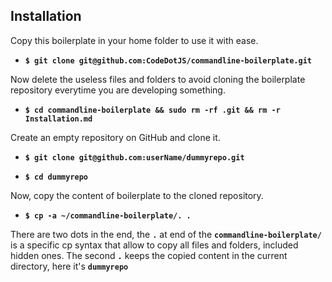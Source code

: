 ## Installation

Copy this boilerplate in your home folder to use it with ease.

- __`$ git clone git@github.com:CodeDotJS/commandline-boilerplate.git`__

Now delete the useless files and folders to avoid cloning the boilerplate repository everytime you are developing something.

- __`$ cd commandline-boilerplate && sudo rm -rf .git && rm -r Installation.md`__

Create an empty repository on GitHub and clone it.

- __`$ git clone git@github.com:userName/dummyrepo.git`__

- __`$ cd dummyrepo`__

Now, copy the content of boilerplate to the cloned repository.

- __`$ cp -a ~/commandline-boilerplate/. .`__

There are two dots in the end, the __`.`__ at end of the __`commandline-boilerplate/`__ is a specific cp syntax that allow to copy all files and folders, included hidden ones. The second __`.`__ keeps the copied content in the current directory, here it's __`dummyrepo`__

